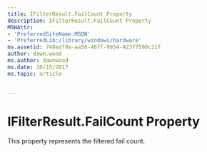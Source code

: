 ```yaml
---
title: IFilterResult.FailCount Property
description: IFilterResult.FailCount Property
MSHAttr:
- 'PreferredSiteName:MSDN'
- 'PreferredLib:/library/windows/hardware'
ms.assetid: 748edf9a-aa50-46ff-9934-42377590c21f
author: dawn.wood
ms.author: dawnwood
ms.date: 10/15/2017
ms.topic: article


---
```


# IFilterResult.FailCount Property


This property represents the filtered fail count.

 

 






